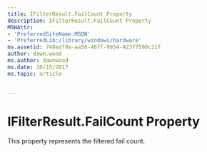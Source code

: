 ```yaml
---
title: IFilterResult.FailCount Property
description: IFilterResult.FailCount Property
MSHAttr:
- 'PreferredSiteName:MSDN'
- 'PreferredLib:/library/windows/hardware'
ms.assetid: 748edf9a-aa50-46ff-9934-42377590c21f
author: dawn.wood
ms.author: dawnwood
ms.date: 10/15/2017
ms.topic: article


---
```


# IFilterResult.FailCount Property


This property represents the filtered fail count.

 

 






